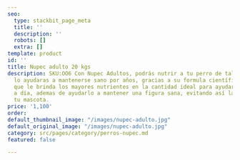 ```yaml
---
seo:
  type: stackbit_page_meta
  title: ''
  description: ''
  robots: []
  extra: []
template: product
id: ''
title: Nupec adulto 20 kgs
description: SKU:OO6 Con Nupec Adultos, podrás nutrir a tu perro de tal manera que
  lo ayudaras a mantenerse sano por años, gracias a su formula científicamente diseñada
  que le brinda los mayores nutrientes en la cantidad ideal para ayudarlo en su día
  a día, ademas de ayudarlo a mantener una figura sana, evitando así la obesidad en
  tu mascota.
price: '1,100'
order: 
default_thumbnail_image: "/images/nupec-adulto.jpg"
default_original_image: "/images/nupec-adulto.jpg"
category: src/pages/category/perros-nupec.md
featured: false

---
```

